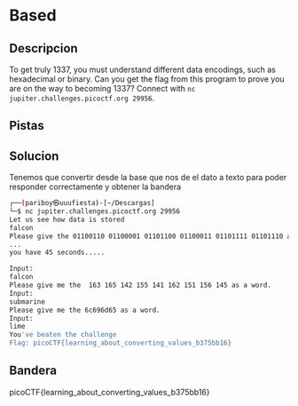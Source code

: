 
# Based
## Descripcion
To get truly 1337, you must understand different data encodings, such as hexadecimal or binary. Can you get the flag from this program to prove you are on the way to becoming 1337? Connect with `nc jupiter.challenges.picoctf.org 29956`.
## Pistas

## Solucion
Tenemos que convertir desde la base que nos de el dato a texto para poder responder correctamente y obtener la bandera
``` bash
┌──(pariboy㉿uuufiesta)-[~/Descargas]
└─$ nc jupiter.challenges.picoctf.org 29956
Let us see how data is stored
falcon
Please give the 01100110 01100001 01101100 01100011 01101111 01101110 as a word.
...
you have 45 seconds.....

Input:
falcon
Please give me the  163 165 142 155 141 162 151 156 145 as a word.
Input:
submarine
Please give me the 6c696d65 as a word.
Input:
lime
You've beaten the challenge
Flag: picoCTF{learning_about_converting_values_b375bb16}
```
## Bandera
picoCTF{learning_about_converting_values_b375bb16}